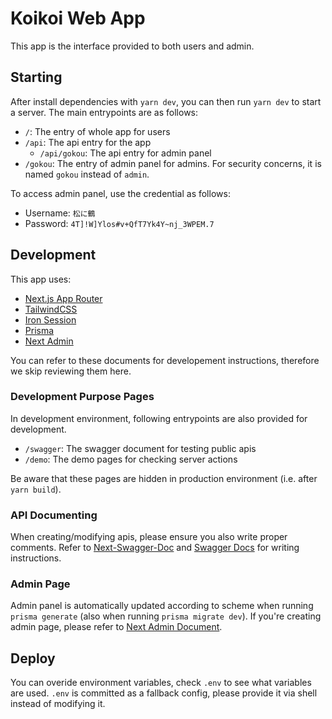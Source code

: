 # Koikoi Web App

This app is the interface provided to both users and admin.

## Starting

After install dependencies with `yarn dev`, you can then run `yarn dev` to start a server.
The main entrypoints are as follows:

- `/`: The entry of whole app for users
- `/api`: The api entry for the app
  - `/api/gokou`: The api entry for admin panel
- `/gokou`: The entry of admin panel for admins. For security concerns, it is named `gokou` instead of `admin`.

To access admin panel, use the credential as follows:

- Username: `松に鶴`
- Password: `4T]!W]Ylos#v+QfT7Yk4Y~nj_3WPEM.7`

## Development

This app uses:

- [Next.js App Router](https://nextjs.org/docs/app)
- [TailwindCSS](https://tailwindcss.com/docs/)
- [Iron Session](https://github.com/vvo/iron-session)
- [Prisma](https://www.prisma.io/docs/orm/prisma-client)
- [Next Admin](https://next-admin-docs.vercel.app/docs/getting-started)

You can refer to these documents for developement instructions, therefore we skip reviewing them here.

### Development Purpose Pages

In development environment, following entrypoints are also provided for development.

- `/swagger`: The swagger document for testing public apis
- `/demo`: The demo pages for checking server actions

Be aware that these pages are hidden in production environment (i.e. after `yarn build`).

### API Documenting

When creating/modifying apis, please ensure you also write proper comments. Refer to [Next-Swagger-Doc](https://github.com/jellydn/next-swagger-doc?tab=readme-ov-file#4-add-swagger-comment-to-api-route) and [Swagger Docs](https://swagger.io/docs/specification/basic-structure/) for writing instructions.

### Admin Page

Admin panel is automatically updated according to scheme when running `prisma generate` (also when running `prisma migrate dev`).
If you're creating admin page, please refer to [Next Admin Document](https://next-admin-docs.vercel.app/docs/code-snippets).

## Deploy

You can overide environment variables, check `.env` to see what variables are used.
`.env` is committed as a fallback config, please provide it via shell instead of modifying it.
